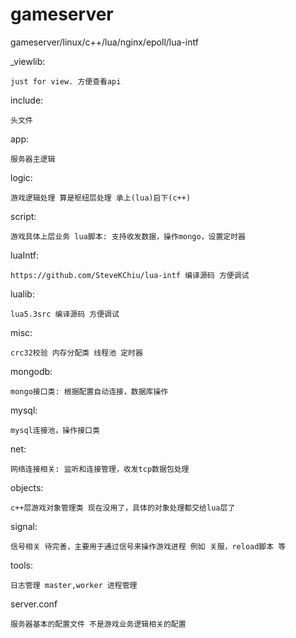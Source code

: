 # gameserver
gameserver/linux/c++/lua/nginx/epoll/lua-intf

_viewlib:

    just for view. 方便查看api
    
include:

    头文件
    
app:

    服务器主逻辑
    
logic:

    游戏逻辑处理 算是枢纽层处理 承上(lua)启下(c++)
    
script:

    游戏具体上层业务 lua脚本: 支持收发数据，操作mongo，设置定时器
    
luaIntf:

    https://github.com/SteveKChiu/lua-intf 编译源码 方便调试
    
lualib:

    lua5.3src 编译源码 方便调试
    
misc:

    crc32校验 内存分配类 线程池 定时器
    
mongodb:

    mongo接口类: 根据配置自动连接，数据库操作
    
mysql:

    mysql连接池，操作接口类
    
net:

    网络连接相关: 监听和连接管理，收发tcp数据包处理
    
objects:

    c++层游戏对象管理类 现在没用了，具体的对象处理都交给lua层了
    
signal:

    信号相关 待完善，主要用于通过信号来操作游戏进程 例如 关服，reload脚本 等
    
tools:

    日志管理 master,worker 进程管理
    
server.conf

    服务器基本的配置文件 不是游戏业务逻辑相关的配置
    

